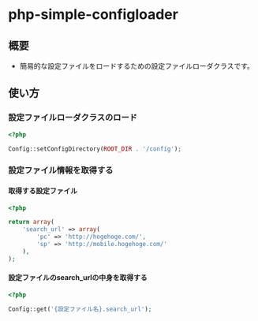 # php-simple-configloader

## 概要

- 簡易的な設定ファイルをロードするための設定ファイルローダクラスです。

## 使い方

###  設定ファイルローダクラスのロード

```php
<?php

Config::setConfigDirectory(ROOT_DIR . '/config');
```

### 設定ファイル情報を取得する

#### 取得する設定ファイル

```php
<?php

return array(
    'search_url' => array(
        'pc' => 'http://hogehoge.com/',
        'sp' => 'http://mobile.hogehoge.com/'
    ),
);
```

#### 設定ファイルのsearch_urlの中身を取得する

```php
<?php

Config::get('{設定ファイル名}.search_url');
```
